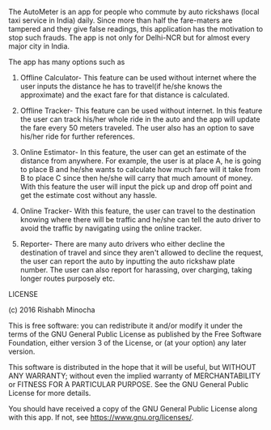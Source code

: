 The AutoMeter is an app for people who commute by auto rickshaws (local taxi service in India) daily. Since more than half the fare-maters are tampered and they give false readings, this application has the motivation to stop such frauds. The app is not only for Delhi-NCR but for almost every major city in India. 

The app has many options such as

1) Offline Calculator- This feature can be used without internet where the user inputs the distance he has to travel(if he/she knows the approximate) and the exact fare for that distance is calculated. 

2) Offline Tracker- This feature can be used without internet. In this feature the user can track his/her whole ride in the auto and the app will update the fare every 50 meters traveled. The user also has an option to save his/her ride for further references.

3) Online Estimator- In this feature, the user can get an estimate of the distance from anywhere. For example, the user is at place A, he is going to place B and he/she wants to calculate how much fare will it take from B to place C since then he/she will carry that much amount of money. With this feature the user will input the pick up and drop off point and get the estimate cost without any hassle.

4) Online Tracker- With this feature, the user can travel to the destination knowing where there will be traffic and he/she can tell the auto driver to avoid the traffic by navigating using the online tracker. 

5) Reporter- There are many auto drivers who either decline the destination of travel and since they aren't allowed to decline the request, the user can report the auto by inputting the auto rickshaw plate number. The user can also report for harassing, over charging, taking longer routes purposely etc.

LICENSE

(c) 2016 Rishabh Minocha

This is free software: you can redistribute it and/or modify it under the terms of the GNU General Public License as published by the Free Software Foundation, either version 3 of the License, or (at your option) any later version.

This software is distributed in the hope that it will be useful, but WITHOUT ANY WARRANTY; without even the implied warranty of MERCHANTABILITY or FITNESS FOR A PARTICULAR PURPOSE. See the GNU General Public License for more details.

You should have received a copy of the GNU General Public License along with this app. If not, see https://www.gnu.org/licenses/.
